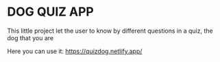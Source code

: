 # DOG QUIZ APP

This little project let the user to know by different questions in a quiz, the dog that you are

Here you can use it:
https://quizdog.netlify.app/
